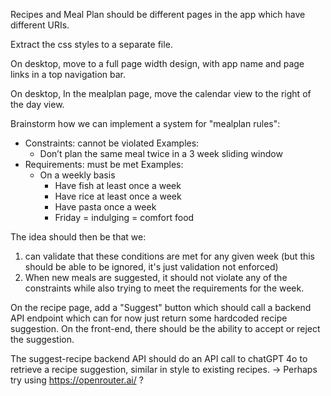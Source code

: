 Recipes and Meal Plan should be different pages in the app which have different URIs.

Extract the css styles to a separate file.

On desktop, move to a full page width design, with app name and page links in a top navigation bar.

On desktop, In the mealplan page, move the calendar view to the right of the day view.

Brainstorm how we can implement a system for "mealplan rules":
- Constraints: cannot be violated
  Examples:
    - Don’t plan the same meal twice in a 3 week sliding window
- Requirements: must be met
  Examples:
    - On a weekly basis
        - Have fish at least once a week
        - Have rice at least once a week
        - Have pasta once a week
        - Friday = indulging = comfort food

The idea should then be that we:
1.  can validate that these conditions are met for any given week (but this should be able to be ignored, it's just validation not enforced)
2.  When new meals are suggested, it should not violate any of the constraints while also trying to meet the requirements for the week.


On the recipe page, add a "Suggest" button which should call a backend API endpoint which can for now just return some hardcoded recipe suggestion. On the front-end, there should be the ability to accept or reject the suggestion. 

The suggest-recipe backend API should do an API call to chatGPT 4o to retrieve a recipe suggestion, similar in style to existing recipes. 
-> Perhaps try using https://openrouter.ai/ ?


